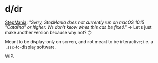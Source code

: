 # d/dr

[StepMania](https://www.stepmania.com/download/): _"Sorry, StepMania does not currently run on macOS 10.15 "Catalina" or higher. We don't know when this can be fixed."_ -> Let's just make another version because why not? 🙃

Meant to be display-only on screen, and not meant to be interactive; i.e. a `.ssc`-to-display software.

WIP.
